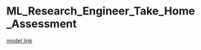 # ML_Research_Engineer_Take_Home_Assessment


[model link](https://drive.google.com/file/d/1fNFM_xmOoTuTNQnJ2Ol6E8rLKqXSE_bu/view?usp=sharing)
